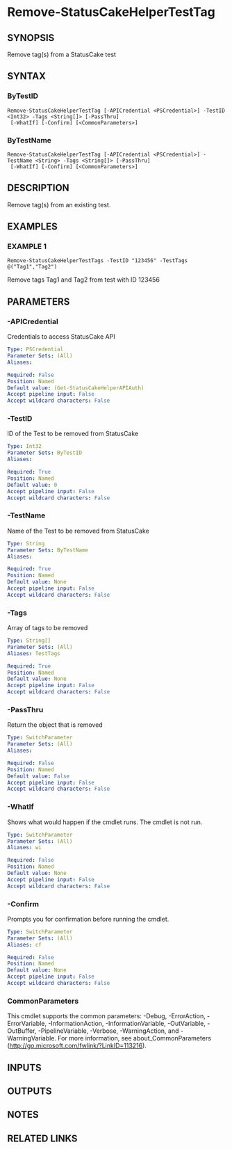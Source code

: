 # Remove-StatusCakeHelperTestTag

## SYNOPSIS
Remove tag(s) from a StatusCake test

## SYNTAX

### ByTestID
```
Remove-StatusCakeHelperTestTag [-APICredential <PSCredential>] -TestID <Int32> -Tags <String[]> [-PassThru]
 [-WhatIf] [-Confirm] [<CommonParameters>]
```

### ByTestName
```
Remove-StatusCakeHelperTestTag [-APICredential <PSCredential>] -TestName <String> -Tags <String[]> [-PassThru]
 [-WhatIf] [-Confirm] [<CommonParameters>]
```

## DESCRIPTION
Remove tag(s) from an existing test.

## EXAMPLES

### EXAMPLE 1
```
Remove-StatusCakeHelperTestTags -TestID "123456" -TestTags @("Tag1","Tag2")
```

Remove tags Tag1 and Tag2 from test with ID 123456

## PARAMETERS

### -APICredential
Credentials to access StatusCake API

```yaml
Type: PSCredential
Parameter Sets: (All)
Aliases:

Required: False
Position: Named
Default value: (Get-StatusCakeHelperAPIAuth)
Accept pipeline input: False
Accept wildcard characters: False
```

### -TestID
ID of the Test to be removed from StatusCake

```yaml
Type: Int32
Parameter Sets: ByTestID
Aliases:

Required: True
Position: Named
Default value: 0
Accept pipeline input: False
Accept wildcard characters: False
```

### -TestName
Name of the Test to be removed from StatusCake

```yaml
Type: String
Parameter Sets: ByTestName
Aliases:

Required: True
Position: Named
Default value: None
Accept pipeline input: False
Accept wildcard characters: False
```

### -Tags
Array of tags to be removed

```yaml
Type: String[]
Parameter Sets: (All)
Aliases: TestTags

Required: True
Position: Named
Default value: None
Accept pipeline input: False
Accept wildcard characters: False
```

### -PassThru
Return the object that is removed

```yaml
Type: SwitchParameter
Parameter Sets: (All)
Aliases:

Required: False
Position: Named
Default value: False
Accept pipeline input: False
Accept wildcard characters: False
```

### -WhatIf
Shows what would happen if the cmdlet runs.
The cmdlet is not run.

```yaml
Type: SwitchParameter
Parameter Sets: (All)
Aliases: wi

Required: False
Position: Named
Default value: None
Accept pipeline input: False
Accept wildcard characters: False
```

### -Confirm
Prompts you for confirmation before running the cmdlet.

```yaml
Type: SwitchParameter
Parameter Sets: (All)
Aliases: cf

Required: False
Position: Named
Default value: None
Accept pipeline input: False
Accept wildcard characters: False
```

### CommonParameters
This cmdlet supports the common parameters: -Debug, -ErrorAction, -ErrorVariable, -InformationAction, -InformationVariable, -OutVariable, -OutBuffer, -PipelineVariable, -Verbose, -WarningAction, and -WarningVariable.
For more information, see about_CommonParameters (http://go.microsoft.com/fwlink/?LinkID=113216).

## INPUTS

## OUTPUTS

## NOTES

## RELATED LINKS
